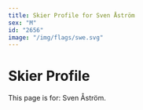 ```yaml
---
title: Skier Profile for Sven Åström
sex: "M"
id: "2656"
image: "/img/flags/swe.svg" 
---
```


# Skier Profile

This page is for: Sven Åström.
    